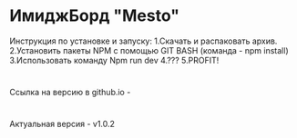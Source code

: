 # ИмиджБорд "Mesto"
Инструкция по установке и запуску:
1.Скачать и распаковать архив.
2.Установить пакеты NPM с помощью GIT BASH (команда - npm install)
3.Использовать команду Npm run dev
4.???
5.PROFIT!
#
Ссылка на версию в github.io - 
#
Актуальная версия - v1.0.2
